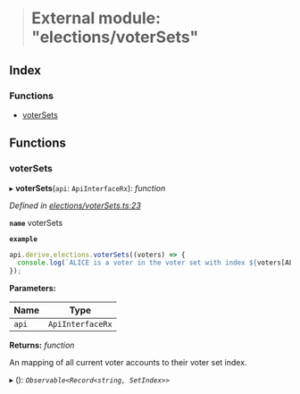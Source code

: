 > # External module: "elections/voterSets"

## Index

### Functions

* [voterSets](_elections_votersets_.md#votersets)

## Functions

###  voterSets

▸ **voterSets**(`api`: `ApiInterfaceRx`): *function*

*Defined in [elections/voterSets.ts:23](https://github.com/polkadot-js/api/blob/ab74db5/packages/api-derive/src/elections/voterSets.ts#L23)*

**`name`** voterSets

**`example`** 
<BR>

```javascript
api.derive.elections.voterSets((voters) => {
  console.log(`ALICE is a voter in the voter set with index ${voters[ALICE].toString()}.`);
});
```

**Parameters:**

Name | Type |
------ | ------ |
`api` | `ApiInterfaceRx` |

**Returns:** *function*

An mapping of all current voter accounts to their voter set index.

▸ (): *`Observable<Record<string, SetIndex>>`*